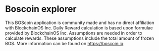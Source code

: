 # Boscoin explorer 
This BOScoin application is community made and has no direct affiliation with BlockchainOS Inc. Daily Reward calculation is based upon formulae provided by BlockchainOS Inc. Assumptions are needed in order to calculate rewards. These assumptions include the total amount of frozen BOS. More information can be found on https://boscoin.io